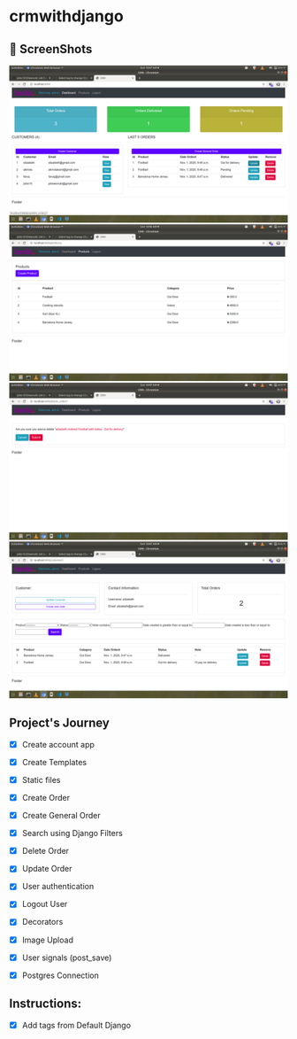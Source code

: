 # crmwithdjango

## 📸 ScreenShots

<img src="ss/1.png"/>
<img src="ss/2.png"/>
<img src="ss/3.png"/>
<img src="ss/4.png"/>

## Project's Journey
- [x] Create account app 
- [x] Create Templates 
- [x] Static files
- [x] Create Order
- [x] Create General Order
- [x] Search using Django Filters
- [x] Delete Order
- [x] Update Order
- [x] User authentication
- [x] Logout User
- [x] Decorators
- [x] Image Upload
- [x] User signals (post_save)
- [x] Postgres Connection


## Instructions:
- [x] Add tags from Default Django 